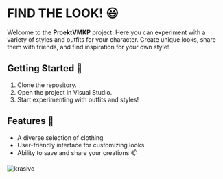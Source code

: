 # FIND THE LOOK! :smiley:

Welcome to the **ProektVMKP** project. Here you can experiment with a variety of styles and outfits for your character. Create unique looks, share them with friends, and find inspiration for your own style!

## Getting Started :eyes:

1. Clone the repository.
2. Open the project in Visual Studio.
3. Start experimenting with outfits and styles!

## Features :pencil:

- A diverse selection of clothing
- User-friendly interface for customizing looks
- Ability to save and share your creations
:mailbox: 

![krasivo](https://pfst.cf2.poecdn.net/base/image/7840848fb9cbabe251be319c8de0835640cb6a5c2089a5899ad85a2d94556c64?w=6000&h=4000&pmaid=179098298)

